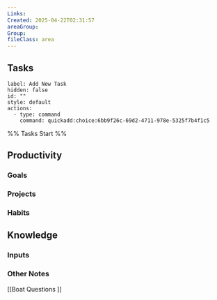 ```yaml
---
Links: 
Created: 2025-04-22T02:31:57
areaGroup: 
Group: 
fileClass: area
---
```

## Tasks

```meta-bind-button
label: Add New Task
hidden: false
id: ""
style: default
actions:
  - type: command
    command: quickadd:choice:6bb9f26c-69d2-4711-978e-5325f7b4f1c5
```

%% Tasks Start %%

## Productivity

### Goals

<!-- Deprecated query: #goal tag being removed. Replace with field:: type = "goal"
```dataview
table Status
FROM #goal AND [[]] AND !"Hidden"
WHERE icontains(file.frontmatter.Area, this.file.name)
SORT Created asc
``` -->

### Projects

<!-- Deprecated query: #project tag being removed. Replace with field:: type = "project"
```dataview
table Status
FROM #project AND [[]] AND !"Hidden"
WHERE icontains(file.frontmatter.Area, this.file.name)
SORT Created asc
``` -->

### Habits

<!-- Deprecated query: #habit tag being removed. Replace with field:: type = "habit"
```dataview
table Status, Frequency, HabitGroup, Goal
FROM #habitNote AND [[]] AND !"Hidden"
WHERE icontains(file.frontmatter.Area, this.file.name)
SORT Created asc
``` -->

## Knowledge

### Inputs

<!-- Deprecated query: #input tag being removed. Replace with field:: type = "input"
```dataview
table Status, Author
FROM  #input AND [[]] AND !"Hidden"
SORT file.mtime desc
``` -->

### Other Notes
[[Boat Questions ]]

<!-- Deprecated query: #project tag being removed. Replace with field:: type = "project"
```dataview
table Created
FROM [[]] AND !#project AND !#input AND !"Hidden"
SORT file.mtime desc
``` -->
